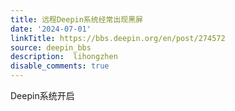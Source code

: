 ```yaml
---
title: 远程Deepin系统经常出现黑屏
date: '2024-07-01'
linkTitle: https://bbs.deepin.org/en/post/274572
source: deepin_bbs
description:  lihongzhen 
disable_comments: true
---
```

Deepin系统开启
